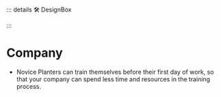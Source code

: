 ::: details 🛠 DesignBox



:::

# Company

- Novice Planters can train themselves before their first day of work, so that your company can spend less time and resources in the training process. 